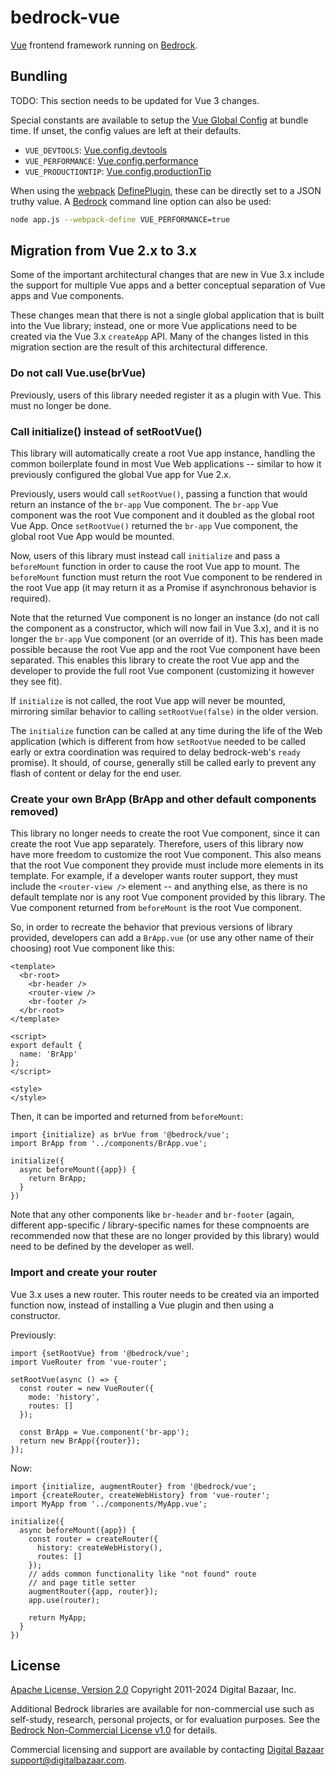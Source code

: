 # bedrock-vue

[Vue][] frontend framework running on [Bedrock][].

## Bundling

TODO: This section needs to be updated for Vue 3 changes.

Special constants are available to setup the [Vue Global Config][] at bundle
time. If unset, the config values are left at their defaults.

- `VUE_DEVTOOLS`: [Vue.config.devtools](https://vuejs.org/v2/api/#devtools)
- `VUE_PERFORMANCE`: [Vue.config.performance](https://vuejs.org/v2/api/#performance)
- `VUE_PRODUCTIONTIP`: [Vue.config.productionTip](https://vuejs.org/v2/api/#productionTip)

When using the [webpack][] [DefinePlugin][], these can be directly set to a
JSON truthy value. A [Bedrock][] command line option can also be used:

```sh
node app.js --webpack-define VUE_PERFORMANCE=true
```

## Migration from Vue 2.x to 3.x

Some of the important architectural changes that are new in Vue 3.x include
the support for multiple Vue apps and a better conceptual separation of Vue
apps and Vue components.

These changes mean that there is not a single global application that is
built into the Vue library; instead, one or more Vue applications need to
be created via the Vue 3.x `createApp` API. Many of the changes listed in
this migration section are the result of this architectural difference.

### Do not call Vue.use(brVue)

Previously, users of this library needed register it as a plugin with
Vue. This must no longer be done.

### Call initialize() instead of setRootVue()

This library will automatically create a root Vue app instance, handling the
common boilerplate found in most Vue Web applications -- similar to how it
previously configured the global Vue app for Vue 2.x.

Previously, users would call `setRootVue()`, passing a function that would
return an instance of the `br-app` Vue component. The `br-app` Vue component
was the root Vue component and it doubled as the global root Vue App. Once
`setRootVue()` returned the `br-app` Vue component, the global root Vue App
would be mounted.

Now, users of this library must instead call `initialize` and pass a
`beforeMount` function in order to cause the root Vue app to mount. The
`beforeMount` function must return the root Vue component to be rendered in the
root Vue app (it may return it as a Promise if asynchronous behavior is
required).

Note that the returned Vue component is no longer an instance (do not call
the component as a constructor, which will now fail in Vue 3.x), and it is
no longer the `br-app` Vue component (or an override of it). This has been made
possible because the root Vue app and the root Vue component have been
separated. This enables this library to create the root Vue app and the
developer to provide the full root Vue component (customizing it however they
see fit).

If `initialize` is not called, the root Vue app will never be mounted,
mirroring similar behavior to calling `setRootVue(false)` in the older version.

The `initialize` function can be called at any time during the life of the
Web application (which is different from how `setRootVue` needed to be called
early or extra coordination was required to delay bedrock-web's `ready`
promise). It should, of course, generally still be called early to prevent any
flash of content or delay for the end user.

### Create your own BrApp (BrApp and other default components removed)

This library no longer needs to create the root Vue component, since it
can create the root Vue app separately. Therefore, users of this library now
have more freedom to customize the root Vue component. This also means that
the root Vue component they provide must include more elements in its template.
For example, if a developer wants router support, they must include the
`<router-view />` element -- and anything else, as there is no default
template nor is any root Vue component provided by this library. The Vue
component returned from `beforeMount` is the root Vue component.

So, in order to recreate the behavior that previous versions of library
provided, developers can add a `BrApp.vue` (or use any other name of their
choosing) root Vue component like this:

```
<template>
  <br-root>
    <br-header />
    <router-view />
    <br-footer />
  </br-root>
</template>

<script>
export default {
  name: 'BrApp'
};
</script>

<style>
</style>
```

Then, it can be imported and returned from `beforeMount`:

```
import {initialize} as brVue from '@bedrock/vue';
import BrApp from '../components/BrApp.vue';

initialize({
  async beforeMount({app}) {
    return BrApp;
  }
})
```

Note that any other components like `br-header` and `br-footer` (again,
different app-specific / library-specific names for these compnoents are
recommended now that these are no longer provided by this library) would
need to be defined by the developer as well.

### Import and create your router

Vue 3.x uses a new router. This router needs to be created via an imported
function now, instead of installing a Vue plugin and then using a constructor.

Previously:

```
import {setRootVue} from '@bedrock/vue';
import VueRouter from 'vue-router';

setRootVue(async () => {
  const router = new VueRouter({
    mode: 'history',
    routes: []
  });

  const BrApp = Vue.component('br-app');
  return new BrApp({router});
});
```

Now:

```
import {initialize, augmentRouter} from '@bedrock/vue';
import {createRouter, createWebHistory} from 'vue-router';
import MyApp from '../components/MyApp.vue';

initialize({
  async beforeMount({app}) {
    const router = createRouter({
      history: createWebHistory(),
      routes: []
    });
    // adds common functionality like "not found" route
    // and page title setter
    augmentRouter({app, router});
    app.use(router);

    return MyApp;
  }
})
```

## License

[Apache License, Version 2.0](LICENSE) Copyright 2011-2024 Digital Bazaar, Inc.

Additional Bedrock libraries are available for non-commercial use such as
self-study, research, personal projects, or for evaluation purposes. See the
[Bedrock Non-Commercial License v1.0](https://github.com/digitalbazaar/bedrock/LICENSES/LicenseRef-Bedrock-NC-1.0.txt)
for details.

Commercial licensing and support are available by contacting
[Digital Bazaar](https://digitalbazaar.com/) <support@digitalbazaar.com>.

[Bedrock]: https://github.com/digitalbazaar/bedrock
[DefinePlugin]: https://webpack.js.org/plugins/define-plugin/
[Vue Global Config]: https://vuejs.org/v2/api/#Global-Config
[Vue]: https://vuejs.org/
[webpack]: https://webpack.js.org/

